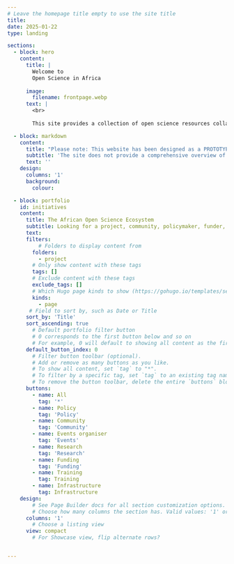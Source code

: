 ```yaml
---
# Leave the homepage title empty to use the site title
title:
date: 2025-01-22
type: landing

sections:
  - block: hero
    content:
      title: |
        Welcome to 
        Open Science in Africa
        
      image:
        filename: frontpage.webp
      text: |
        <br>
        
        This site provides a collection of open science resources collated by the community for the community. If you would like to list your open science initiative, resource, or opportunity, please get in touch!

  - block: markdown
    content:
      title: "Please note: This website has been designed as a PROTOTYPE."
      subtitle: 'The site does not provide a comprehensive overview of the Open Science landscape in Africa. Information about initiatives and organisations have been collected from the Internet and should be checked with the individual organisations or initiatives.'
      text: ''
    design:
      columns: '1'
      background:
        colour: 

  - block: portfolio
    id: initiatives
    content:
      title: The African Open Science Ecosystem
      subtitle: Looking for a project, community, policymaker, funder, or collaborator? 
      text: 
      filters:
          # Folders to display content from
        folders:
          - project
        # Only show content with these tags
        tags: []
        # Exclude content with these tags
        exclude_tags: []
        # Which Hugo page kinds to show (https://gohugo.io/templates/section-templates/#page-kinds)
        kinds:
          - page
       # Field to sort by, such as Date or Title
      sort_by: 'Title'
      sort_ascending: true
        # Default portfolio filter button
        # 0 corresponds to the first button below and so on
        # For example, 0 will default to showing all content as the first button below shows content with *any* tag
      default_button_index: 0
        # Filter button toolbar (optional).
        # Add or remove as many buttons as you like.
        # To show all content, set `tag` to "*".
        # To filter by a specific tag, set `tag` to an existing tag name.
        # To remove the button toolbar, delete the entire `buttons` block.
      buttons:
        - name: All
          tag: '*'
        - name: Policy
          tag: 'Policy'
        - name: Community
          tag: 'Community'
        - name: Events organiser
          tag: 'Events'
        - name: Research
          tag: 'Research'
        - name: Funding
          tag: 'Funding'
        - name: Training
          tag: Training
        - name: Infrastructure
          tag: Infrastructure
    design:
        # See Page Builder docs for all section customization options.
        # Choose how many columns the section has. Valid values: '1' or '2'.
      columns: '1'
        # Choose a listing view
      view: compact
        # For Showcase view, flip alternate rows?


---
```

